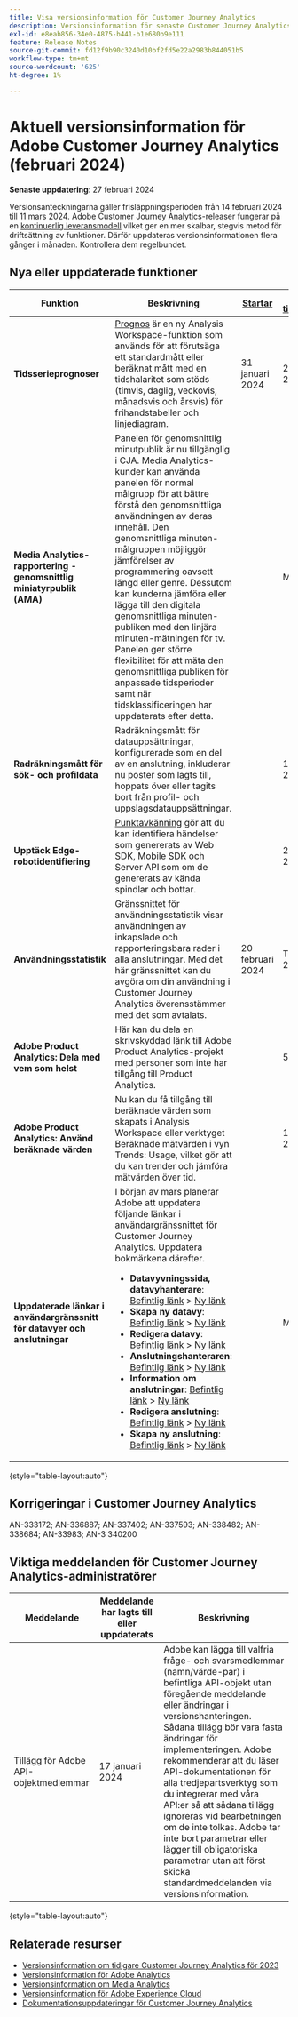 ```yaml
---
title: Visa versionsinformation för Customer Journey Analytics
description: Versionsinformation för senaste Customer Journey Analytics
exl-id: e8eab856-34e0-4875-b441-b1e680b9e111
feature: Release Notes
source-git-commit: fd12f9b90c3240d10bf2fd5e22a2983b844051b5
workflow-type: tm+mt
source-wordcount: '625'
ht-degree: 1%

---
```


# Aktuell versionsinformation för Adobe Customer Journey Analytics (februari 2024)

**Senaste uppdatering**: 27 februari 2024

Versionsanteckningarna gäller frisläppningsperioden från 14 februari 2024 till 11 mars 2024. Adobe Customer Journey Analytics-releaser fungerar på en [kontinuerlig leveransmodell](releases.md) vilket ger en mer skalbar, stegvis metod för driftsättning av funktioner. Därför uppdateras versionsinformationen flera gånger i månaden. Kontrollera dem regelbundet.

## Nya eller uppdaterade funktioner

| Funktion | Beskrivning | [Startar](releases.md) | [Allmän tillgänglighet](releases.md) |
| ----------- | ---------- | ------- | ---- |
| **Tidsserieprognoser** | [Prognos](../analysis-workspace/c-forecast/forecasting.md) är en ny Analysis Workspace-funktion som används för att förutsäga ett standardmått eller beräknat mått med en tidshalaritet som stöds (timvis, daglig, veckovis, månadsvis och årsvis) för frihandstabeller och linjediagram. | 31 januari 2024 | 21 februari 2024 |
| **Media Analytics-rapportering - genomsnittlig miniatyrpublik (AMA)** | Panelen för genomsnittlig minutpublik är nu tillgänglig i CJA. Media Analytics-kunder kan använda panelen för normal målgrupp för att bättre förstå den genomsnittliga användningen av deras innehåll. Den genomsnittliga minuten-målgruppen möjliggör jämförelser av programmering oavsett längd eller genre. Dessutom kan kunderna jämföra eller lägga till den digitala genomsnittliga minuten-publiken med den linjära minuten-mätningen för tv. Panelen ger större flexibilitet för att mäta den genomsnittliga publiken för anpassade tidsperioder samt när tidsklassificeringen har uppdaterats efter detta. |  | Mars 2024 |
| **Radräkningsmått för sök- och profildata** | Radräkningsmått för datauppsättningar, konfigurerade som en del av en anslutning, inkluderar nu poster som lagts till, hoppats över eller tagits bort från profil- och uppslagsdatauppsättningar. |  | 14 februari 2024 |
| **Upptäck Edge-robotidentifiering** | [Punktavkänning](https://experienceleague.adobe.com/docs/experience-platform/datastreams/bot-detection.html) gör att du kan identifiera händelser som genererats av Web SDK, Mobile SDK och Server API som om de genererats av kända spindlar och bottar. | | 29 april 2024 |
| **Användningsstatistik** | Gränssnittet för användningsstatistik visar användningen av inkapslade och rapporteringsbara rader i alla anslutningar. Med det här gränssnittet kan du avgöra om din användning i Customer Journey Analytics överensstämmer med det som avtalats. | 20 februari 2024 | Tidig mars 2024 |
| **Adobe Product Analytics: Dela med vem som helst** | Här kan du dela en skrivskyddad länk till Adobe Product Analytics-projekt med personer som inte har tillgång till Product Analytics. |  | 5 mars 2024 |
| **Adobe Product Analytics: Använd beräknade värden** | Nu kan du få tillgång till beräknade värden som skapats i Analysis Workspace eller verktyget Beräknade mätvärden i vyn Trends: Usage, vilket gör att du kan trender och jämföra mätvärden över tid. |  | 16 februari 2024 |
| **Uppdaterade länkar i användargränssnitt för datavyer och anslutningar** | I början av mars planerar Adobe att uppdatera följande länkar i användargränssnittet för Customer Journey Analytics. Uppdatera bokmärkena därefter.<ul><li>**Datavyvningssida, datavyhanterare**: [Befintlig länk](https://experience.adobe.com/#/@aresstagevalidationco/platform/analytics/#/dataViewsCJA/manager) > [Ny länk](https://experience.adobe.com/#/@org/platform/analytics/#/apps/data-management/data-views)</li><li>**Skapa ny datavy**: [Befintlig länk](https://experience.adobe.com/#/@aresstagevalidationco/platform/analytics/#/dataViewsCJA/new) > [Ny länk](https://experience.adobe.com/#/@org/platform/analytics/#/apps/data-management/data-views/new)</li><li>**Redigera datavy**: [Befintlig länk](https://experience.adobe.com/#/@aresstagevalidationco/platform/analytics/#/dataViewsCJA/edit/dv_65b9f6eba2c6554743236e88) > [Ny länk](https://experience.adobe.com/#/@aresemeavalidationco/platform/analytics/#/apps/data-management/data-views/dv_62fde2e158324f2803c9e5d6/edit)</li><li>**Anslutningshanteraren**: [Befintlig länk](https://experience.adobe.com/#/@aresstagevalidationco/platform/analytics/#/connections2/manager) > [Ny länk](https://experience.adobe.com/#/@org/platform/analytics/#/apps/data-management/connections)</li><li>**Information om anslutningar**: [Befintlig länk](https://experience.adobe.com/#/@aresstagevalidationco/platform/analytics/#/connections2/view/dg_66749c92-784b-45bb-b114-e9e8377a2fc1) > [Ny länk](https://experience.adobe.com/#/@org/platform/analytics/#/apps/data-management/connections/dg_a2b297a6-9220-440d-a403-ee8fbf627cd8)</li><li>**Redigera anslutning**: [Befintlig länk](https://experience.adobe.com/#/@aresstagevalidationco/platform/analytics/#/connections2/edit/dg_66749c92-784b-45bb-b114-e9e8377a2fc1) > [Ny länk](https://experience.adobe.com/#/@org/platform/analytics/#/apps/data-management/connections/dg_a2b297a6-9220-440d-a403-ee8fbf627cd8/edit)</li><li>**Skapa ny anslutning**: [Befintlig länk](https://experience.adobe.com/#/@aresstagevalidationco/platform/analytics/#/connections2/new) > [Ny länk](https://experience.adobe.com/#/@org/platform/analytics/#/apps/data-management/connections/new/edit)</li></ul> |  | Mars 2024 |

{style="table-layout:auto"}

## Korrigeringar i Customer Journey Analytics

AN-333172; AN-336887; AN-337402; AN-337593; AN-338482; AN-338684; AN-33983; AN-3 340200

## Viktiga meddelanden för Customer Journey Analytics-administratörer

| Meddelande | Meddelande har lagts till eller uppdaterats | Beskrivning |
| --- | --- | --- |
| Tillägg för Adobe API-objektmedlemmar | 17 januari 2024 | Adobe kan lägga till valfria fråge- och svarsmedlemmar (namn/värde-par) i befintliga API-objekt utan föregående meddelande eller ändringar i versionshanteringen. Sådana tillägg bör vara fasta ändringar för implementeringen. Adobe rekommenderar att du läser API-dokumentationen för alla tredjepartsverktyg som du integrerar med våra API:er så att sådana tillägg ignoreras vid bearbetningen om de inte tolkas. Adobe tar inte bort parametrar eller lägger till obligatoriska parametrar utan att först skicka standardmeddelanden via versionsinformation. |

{style="table-layout:auto"}

## Relaterade resurser

* [Versionsinformation om tidigare Customer Journey Analytics för 2023](/help/release-notes/2023.md)
* [Versionsinformation för Adobe Analytics](https://experienceleague.adobe.com/docs/analytics/release-notes/latest.html?lang=en)
* [Versionsinformation om Media Analytics](https://experienceleague.adobe.com/docs/media-analytics/using/additional-resources/release-notes.html)
* [Versionsinformation för Adobe Experience Cloud](https://experienceleague.adobe.com/docs/release-notes/experience-cloud/current.html)
* [Dokumentationsuppdateringar för Customer Journey Analytics](/help/release-notes/doc-changes.md)
